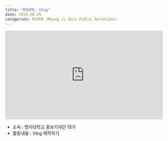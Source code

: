 ```yaml
---
title: "MJUPR, Vlog"
date: 2019-10-25
categories: MJUPR (Myong Ji Univ Public Relations)
---
```


<div style="width:100%; position:relative; padding-bottom: 56.25%;">
<iframe width="100%" height="100%" style="position:absolute;" src="https://www.youtube.com/embed/dwHsS14RKpY" frameborder="0" allowfullscreen></iframe>
</div>
  
* 소속 : 명지대학교 홍보기자단 13기
* 활동내용 : Vlog 제작하기
